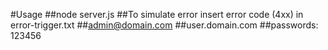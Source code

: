 #Usage
##node server.js
##To simulate error insert error code (4xx) in error-trigger.txt
##admin@domain.com
##user.domain.com
##passwords: 123456